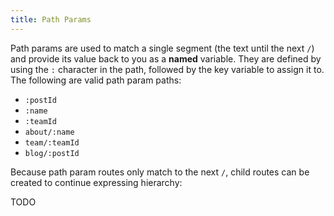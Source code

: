 ```yaml
---
title: Path Params
---
```


Path params are used to match a single segment (the text until the next `/`) and provide its value back to you as a **named** variable. They are defined by using the `:` character in the path, followed by the key variable to assign it to. The following are valid path param paths:

- `:postId`
- `:name`
- `:teamId`
- `about/:name`
- `team/:teamId`
- `blog/:postId`

Because path param routes only match to the next `/`, child routes can be created to continue expressing hierarchy:

TODO

